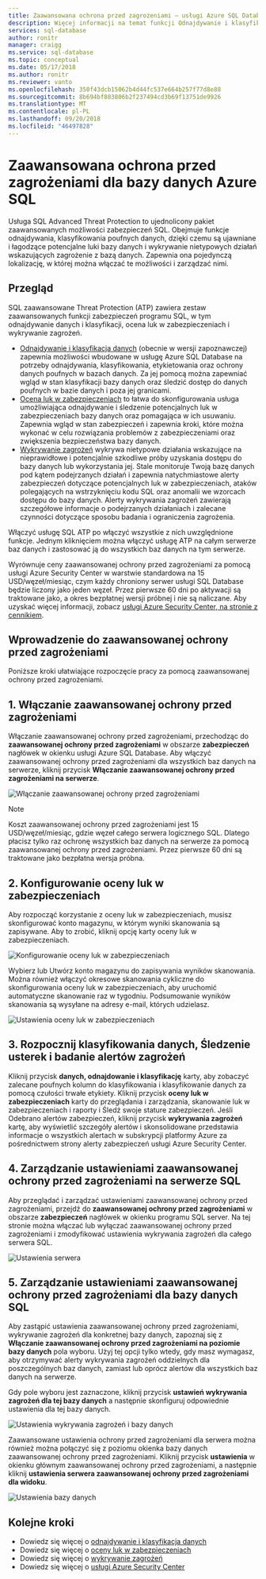 ```yaml
---
title: Zaawansowana ochrona przed zagrożeniami — usługi Azure SQL Database | Dokumentacja firmy Microsoft
description: Więcej informacji na temat funkcji Odnajdywanie i klasyfikowanie danych poufnych, zarządzanie swojej bazy danych, luk w zabezpieczeniach i wykrywanie nietypowych działań, które mogą wskazywać na zagrożenie dla usługi Azure SQL database.
services: sql-database
author: ronitr
manager: craigg
ms.service: sql-database
ms.topic: conceptual
ms.date: 05/17/2018
ms.author: ronitr
ms.reviewer: vanto
ms.openlocfilehash: 350f43dcb15062b4d44fc537e664b257f77d8e88
ms.sourcegitcommit: 8b694bf803806b2f237494cd3b69f13751de9926
ms.translationtype: MT
ms.contentlocale: pl-PL
ms.lasthandoff: 09/20/2018
ms.locfileid: "46497828"
---
```

# <a name="advanced-threat-protection-for-azure-sql-database"></a>Zaawansowana ochrona przed zagrożeniami dla bazy danych Azure SQL

Usługa SQL Advanced Threat Protection to ujednolicony pakiet zaawansowanych możliwości zabezpieczeń SQL. Obejmuje funkcje odnajdywania, klasyfikowania poufnych danych, dzięki czemu są ujawniane i łagodzące potencjalne luki bazy danych i wykrywanie nietypowych działań wskazujących zagrożenie z bazą danych. Zapewnia ona pojedynczą lokalizację, w której można włączać te możliwości i zarządzać nimi. 

## <a name="overview"></a>Przegląd

SQL zaawansowane Threat Protection (ATP) zawiera zestaw zaawansowanych funkcji zabezpieczeń programu SQL, w tym odnajdywanie danych i klasyfikacji, ocena luk w zabezpieczeniach i wykrywanie zagrożeń. 

- [Odnajdywanie i klasyfikacja danych](sql-database-data-discovery-and-classification.md) (obecnie w wersji zapoznawczej) zapewnia możliwości wbudowane w usługę Azure SQL Database na potrzeby odnajdywania, klasyfikowania, etykietowania oraz ochrony danych poufnych w bazach danych. Za jej pomocą można zapewniać wgląd w stan klasyfikacji bazy danych oraz śledzić dostęp do danych poufnych w bazie danych i poza jej granicami.
- [Ocena luk w zabezpieczeniach](sql-vulnerability-assessment.md) to łatwa do skonfigurowania usługa umożliwiająca odnajdywanie i śledzenie potencjalnych luk w zabezpieczeniach bazy danych oraz pomagająca w ich usuwaniu. Zapewnia wgląd w stan zabezpieczeń i zapewnia kroki, które można wykonać w celu rozwiązania problemów z zabezpieczeniami oraz zwiększenia bezpieczeństwa bazy danych.
- [Wykrywanie zagrożeń](sql-database-threat-detection.md) wykrywa nietypowe działania wskazujące na nieprawidłowe i potencjalnie szkodliwe próby uzyskania dostępu do bazy danych lub wykorzystania jej. Stale monitoruje Twoją bazę danych pod kątem podejrzanych działań i zapewnia natychmiastowe alerty zabezpieczeń dotyczące potencjalnych luk w zabezpieczeniach, ataków polegających na wstrzyknięciu kodu SQL oraz anomalii we wzorcach dostępu do bazy danych. Alerty wykrywania zagrożeń zawierają szczegółowe informacje o podejrzanych działaniach i zalecane czynności dotyczące sposobu badania i ograniczenia zagrożenia.

Włączyć usługę SQL ATP po włączyć wszystkie z nich uwzględnione funkcje. Jednym kliknięciem można włączyć usługę ATP na całym serwerze baz danych i zastosować ją do wszystkich baz danych na tym serwerze. 

Wyrównuje ceny zaawansowanej ochrony przed zagrożeniami za pomocą usługi Azure Security Center w warstwie standardowa na 15 USD/węzeł/miesiąc, czym każdy chroniony serwer usługi SQL Database będzie liczony jako jeden węzeł. Przez pierwsze 60 dni po aktywacji są traktowane jako, a okres bezpłatnej wersji próbnej i nie są naliczane. Aby uzyskać więcej informacji, zobacz [usługi Azure Security Center, na stronie z cennikiem](https://azure.microsoft.com/pricing/details/security-center/).


## <a name="getting-started-with-atp"></a>Wprowadzenie do zaawansowanej ochrony przed zagrożeniami 
Poniższe kroki ułatwiające rozpoczęcie pracy za pomocą zaawansowanej ochrony przed zagrożeniami. 

## <a name="1-enable-atp"></a>1. Włączanie zaawansowanej ochrony przed zagrożeniami

Włączanie zaawansowanej ochrony przed zagrożeniami, przechodząc do **zaawansowanej ochrony przed zagrożeniami** w obszarze **zabezpieczeń** nagłówek w okienku usługi Azure SQL Database. Aby włączyć zaawansowanej ochrony przed zagrożeniami dla wszystkich baz danych na serwerze, kliknij przycisk **Włączanie zaawansowanej ochrony przed zagrożeniami na serwerze**.

![Włączanie zaawansowanej ochrony przed zagrożeniami](./media/sql-advanced-protection/enable_atp.png) 

> [!NOTE]
> Koszt zaawansowanej ochrony przed zagrożeniami jest 15 USD/węzeł/miesiąc, gdzie węzeł całego serwera logicznego SQL. Dlatego płacisz tylko raz ochronę wszystkich baz danych na serwerze za pomocą zaawansowanej ochrony przed zagrożeniami. Przez pierwsze 60 dni są traktowane jako bezpłatna wersja próbna.

## <a name="2-configure-vulnerability-assessment"></a>2. Konfigurowanie oceny luk w zabezpieczeniach

Aby rozpocząć korzystanie z oceny luk w zabezpieczeniach, musisz skonfigurować konto magazynu, w którym wyniki skanowania są zapisywane. Aby to zrobić, kliknij opcję karty oceny luk w zabezpieczeniach.

![Konfigurowanie oceny luk w zabezpieczeniach](./media/sql-advanced-protection/configure_va.png) 

Wybierz lub Utwórz konto magazynu do zapisywania wyników skanowania. Można również włączyć okresowe skanowania cykliczne do skonfigurowania oceny luk w zabezpieczeniach, aby uruchomić automatyczne skanowanie raz w tygodniu. Podsumowanie wyników skanowania są wysyłane na adresy e-mail, których udzielasz.

![Ustawienia oceny luk w zabezpieczeniach](./media/sql-advanced-protection/va_settings.png) 

## <a name="3-start-classifying-data-tracking-vulnerabilities-and-investigating-threat-alerts"></a>3. Rozpocznij klasyfikowania danych, Śledzenie usterek i badanie alertów zagrożeń

Kliknij przycisk **danych, odnajdowanie i klasyfikację** karty, aby zobaczyć zalecane poufnych kolumn do klasyfikowania i klasyfikowanie danych za pomocą czułości trwałe etykiety. Kliknij przycisk **oceny luk w zabezpieczeniach** karty do przeglądania i zarządzania, skanowanie luk w zabezpieczeniach i raporty i Śledź swoje stature zabezpieczeń. Jeśli Odebrano alertów zabezpieczeń, kliknij przycisk **wykrywania zagrożeń** kartę, aby wyświetlić szczegóły alertów i skonsolidowane przedstawia informacje o wszystkich alertach w subskrypcji platformy Azure za pośrednictwem strony alerty zabezpieczeń usługi Azure Security Center.

## <a name="4-manage-atp-settings-on-your-sql-server"></a>4. Zarządzanie ustawieniami zaawansowanej ochrony przed zagrożeniami na serwerze SQL

Aby przeglądać i zarządzać ustawieniami zaawansowanej ochrony przed zagrożeniami, przejdź do **zaawansowanej ochrony przed zagrożeniami** w obszarze **zabezpieczeń** nagłówek w okienku programu SQL server. Na tej stronie można włączać lub wyłączać zaawansowanej ochrony przed zagrożeniami i zmodyfikować ustawienia wykrywania zagrożeń dla całego serwera SQL.

![Ustawienia serwera](./media/sql-advanced-protection/server_settings.png) 

## <a name="5-manage-atp-settings-for-a-sql-database"></a>5. Zarządzanie ustawieniami zaawansowanej ochrony przed zagrożeniami dla bazy danych SQL

Aby zastąpić ustawienia zaawansowanej ochrony przed zagrożeniami, wykrywanie zagrożeń dla konkretnej bazy danych, zapoznaj się z **Włączanie zaawansowanej ochrony przed zagrożeniami na poziomie bazy danych** pola wyboru. Użyj tej opcji tylko wtedy, gdy masz wymagasz, aby otrzymywać alerty wykrywania zagrożeń oddzielnych dla poszczególnych baz danych, zamiast lub oprócz alertów dla wszystkich baz danych na serwerze. 

Gdy pole wyboru jest zaznaczone, kliknij przycisk **ustawień wykrywania zagrożeń dla tej bazy danych** a następnie skonfiguruj odpowiednie ustawienia dla tej bazy danych.

![Ustawienia wykrywania zagrożeń i bazy danych](./media/sql-advanced-protection/database_threat_detection_settings.png) 

Zaawansowane ustawienia ochrony przed zagrożeniami dla serwera można również można połączyć się z poziomu okienka bazy danych zaawansowanej ochrony przed zagrożeniami. Kliknij przycisk **ustawienia** w okienku głównym zaawansowanej ochrony przed zagrożeniami, a następnie kliknij **ustawienia serwera zaawansowanej ochrony przed zagrożeniami dla widoku**. 

![Ustawienia bazy danych](./media/sql-advanced-protection/database_settings.png) 

## <a name="next-steps"></a>Kolejne kroki 

- Dowiedz się więcej o [odnajdywanie i klasyfikacja danych](sql-database-data-discovery-and-classification.md) 
- Dowiedz się więcej o [oceny luk w zabezpieczeniach](sql-vulnerability-assessment.md) 
- Dowiedz się więcej o [wykrywanie zagrożeń](sql-database-threat-detection.md)
- Dowiedz się więcej o [usługi Azure Security Center](https://docs.microsoft.com/azure/security-center/security-center-intro)
